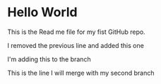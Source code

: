 # Hello World

This is the Read me file for my fist GitHub repo.

I removed the previous line and added this one

I'm adding this to the branch

This is the line I will merge with my second branch
